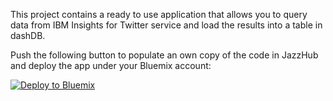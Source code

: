 This project contains a ready to use application that allows you to query data from IBM Insights for Twitter service and load the results into a table in dashDB.

Push the following button to populate an own copy of the code in JazzHub and deploy the app under  your Bluemix account:

[![Deploy to Bluemix](https://bluemix.net/deploy/button.png)](https://bluemix.net/deploy?repository=https://hub.jazz.net/git/torsstei/Twitter-Loader)
